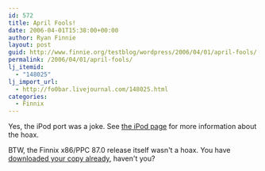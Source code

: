 ```yaml
---
id: 572
title: April Fools!
date: 2006-04-01T15:38:00+00:00
author: Ryan Finnie
layout: post
guid: http://www.finnie.org/testblog/wordpress/2006/04/01/april-fools/
permalink: /2006/04/01/april-fools/
lj_itemid:
  - "148025"
lj_import_url:
  - http://fo0bar.livejournal.com/148025.html
categories:
  - Finnix
---
```

Yes, the iPod port was a joke. See [the iPod page](http://www.finnix.org/Finnix_for_iPod) for more information about the hoax.

BTW, the Finnix x86/PPC 87.0 release itself wasn't a hoax. You have [downloaded your copy already](http://www.finnix.org/Download), haven't you?
